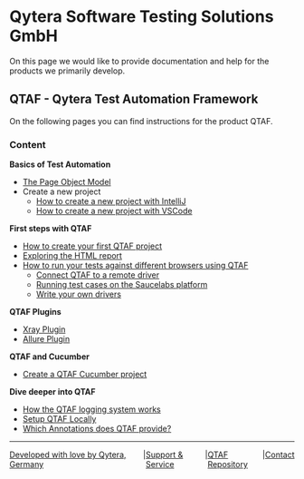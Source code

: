 # Qytera Software Testing Solutions GmbH
On this page we would like to provide documentation and help for the products we primarily develop.

## QTAF - Qytera Test Automation Framework
On the following pages you can find instructions for the product QTAF.

### Content

**Basics of Test Automation**
- <a href="/articles/Page_Object_Model.html">The Page Object Model</a>
- Create a new project
  - <a href="/articles/setup/IntelliJ_Project_Setup.html">How to create a new project with IntelliJ</a>
  - <a href="/articles/setup/VSCode_Project_Setup.html">How to create a new project with VSCode</a>


**First steps with QTAF**
- <a href="/articles/New_QTAF_Project.html">How to create your first QTAF project</a>
- <a href="/articles/HTML_Report_Plugin.html">Exploring the HTML report</a>
- <a href="/articles/drivers/Drivers.html">How to run your tests against different browsers using QTAF</a>
  - <a href="/articles/drivers/Drivers.html#running-test-cases-on-a-remote-browser">Connect QTAF to a remote driver</a>
  - <a href="/articles/drivers/Drivers.html#running-test-cases-on-the-saucelabs-platform">Running test cases on the Saucelabs platform</a>
  - <a href="/articles/drivers/Drivers.html#writing-your-own-drivers">Write your own drivers</a>

**QTAF Plugins**
- <a href="/articles/XRAY_Plugin.html">Xray Plugin</a>
- <a href="/articles/Allure_Plugin.html">Allure Plugin</a>

**QTAF and Cucumber**
- <a href="/articles/New_Cucumber_Project">Create a QTAF Cucumber project</a>

**Dive deeper into QTAF**
- <a href="/articles/testing/Overview_Logging.html">How the QTAF logging system works</a>
- <a href="/articles/Setup_QTAF_Locally.html">Setup QTAF Locally</a>
- <a href="/articles/testing/Overview_Annotations.html">Which Annotations does QTAF provide?</a>

<hr>
<div style="display: flex; flex-direction: row; justify-content: space-between">
  <a href="https://www.qytera.de" target="_blank">Developed with love by Qytera, Germany</a>
  <span>|</span>
  <a href="https://www.qytera.de/testautomatisierung-workshop" target="_blank">Support & Service</a>
  <span>|</span>
  <a href="https://github.com/Qytera-Gmbh/QTAF" target="_blank">QTAF Repository</a><br>
  <span>|</span>
  <a href="https://www.qytera.de/kontakt" target="_blank">Contact</a><br>
</div>
